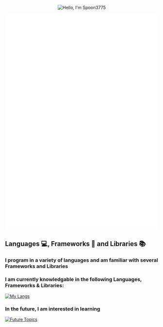 <p align="center">
  <img src="https://capsule-render.vercel.app/api?type=waving&color=gradient&height=200&text=Hello,%20I'm%20Spoon3775&fontSize=60&fontColor=FFFFFF&fontAlign=50&fontAlignY=50" alt="Hello, I'm Spoon3775"/>
</p>

<p align="center">
  <img src="github-metrics.svg" alt="Metrics" width="800">
</p>

## Languages 💻, Frameworks 📝 and Libraries 📚
### I program in a variety of languages and am familiar with several Frameworks and Libraries
### I am currently knowledgable in the following Languages, Frameworks & Libraries:
[![My Langs](https://skillicons.dev/icons?i=cs,cpp,js,postgres,py,html,css,lua,react,arduino)](https://skillicons.dev)
### In the future, I am interested in learning
[![Future Topics](https://skillicons.dev/icons?i=go,c,nextjs,php)](https://skillicons.dev)
